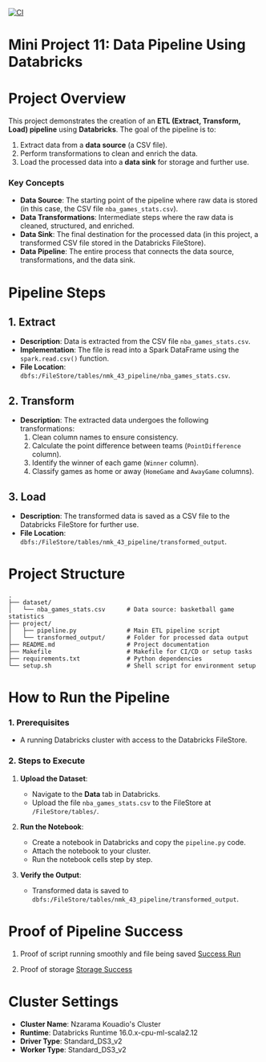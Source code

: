 [![CI](https://github.com/nogibjj/Nzarama_Kouadio_DE_Mini_Project11/actions/workflows/cicd.yml/badge.svg)](https://github.com/nogibjj/Nzarama_Kouadio_DE_Mini_Project11/actions/workflows/cicd.yml)
# Mini Project 11: Data Pipeline Using Databricks

# Project Overview

This project demonstrates the creation of an **ETL (Extract, Transform, Load) pipeline** using **Databricks**. The goal of the pipeline is to:
1. Extract data from a **data source** (a CSV file).
2. Perform transformations to clean and enrich the data.
3. Load the processed data into a **data sink** for storage and further use.

### **Key Concepts**
- **Data Source**: The starting point of the pipeline where raw data is stored (in this case, the CSV file `nba_games_stats.csv`).
- **Data Transformations**: Intermediate steps where the raw data is cleaned, structured, and enriched.
- **Data Sink**: The final destination for the processed data (in this project, a transformed CSV file stored in the Databricks FileStore).
- **Data Pipeline**: The entire process that connects the data source, transformations, and the data sink.

# Pipeline Steps

## **1. Extract**
- **Description**: Data is extracted from the CSV file `nba_games_stats.csv`.
- **Implementation**: The file is read into a Spark DataFrame using the `spark.read.csv()` function.
- **File Location**: `dbfs:/FileStore/tables/nmk_43_pipeline/nba_games_stats.csv`.

## **2. Transform**
- **Description**: The extracted data undergoes the following transformations:
  1. Clean column names to ensure consistency.
  2. Calculate the point difference between teams (`PointDifference` column).
  3. Identify the winner of each game (`Winner` column).
  4. Classify games as home or away (`HomeGame` and `AwayGame` columns).

## **3. Load**
- **Description**: The transformed data is saved as a CSV file to the Databricks FileStore for further use.
- **File Location**: `dbfs:/FileStore/tables/nmk_43_pipeline/transformed_output`.

# Project Structure

```plaintext
.
├── dataset/
│   └── nba_games_stats.csv      # Data source: basketball game statistics
├── project/
│   ├── pipeline.py              # Main ETL pipeline script
│   └── transformed_output/      # Folder for processed data output
├── README.md                    # Project documentation
├── Makefile                     # Makefile for CI/CD or setup tasks
├── requirements.txt             # Python dependencies
└── setup.sh                     # Shell script for environment setup
```

# How to Run the Pipeline

### **1. Prerequisites**
- A running Databricks cluster with access to the Databricks FileStore.

### **2. Steps to Execute**
1. **Upload the Dataset**:
   - Navigate to the **Data** tab in Databricks.
   - Upload the file `nba_games_stats.csv` to the FileStore at `/FileStore/tables/`.

2. **Run the Notebook**:
   - Create a notebook in Databricks and copy the `pipeline.py` code.
   - Attach the notebook to your cluster.
   - Run the notebook cells step by step.

3. **Verify the Output**:
   - Transformed data is saved to `dbfs:/FileStore/tables/nmk_43_pipeline/transformed_output`.

# Proof of Pipeline Success 

1. Proof of script running smoothly and file being saved 
[Success Run](Pic_Proof/run_success.png)

2. Proof of storage
[Storage Success](Pic_Proof/storage.png)

# Cluster Settings
- **Cluster Name**: Nzarama Kouadio's Cluster
- **Runtime**: Databricks Runtime 16.0.x-cpu-ml-scala2.12
- **Driver Type**: Standard_DS3_v2
- **Worker Type**: Standard_DS3_v2

